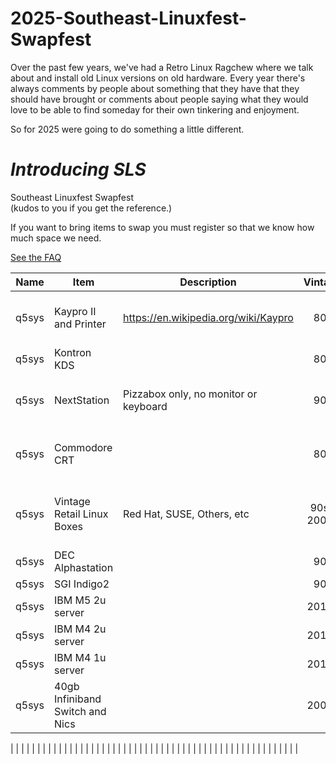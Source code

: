 # 2025-Southeast-Linuxfest-Swapfest

Over the past few years, we've had a Retro Linux Ragchew where we talk about and install old Linux versions on old hardware.
Every year there's always comments by people about something that they have that they should have brought or comments about people saying what they would love to be able to find someday for their own tinkering and enjoyment. 

So for 2025 were going to do something a little different.

# *Introducing SLS*

Southeast Linuxfest Swapfest  
(kudos to you if you get the reference.)

If you want to bring items to swap you must register so that we know how much space we need.

[See the FAQ](https://github.com/q5sys/2025-Southeast-Linuxfest-Swapfest/blob/main/faq.md)

| Name | Item | Description | Vintage | Number | Value | Photo | Interest |
|------|------|-------------|:--------:|:--------:|-------:|-------|----------|
|   q5sys   |  Kaypro II and Printer    |  https://en.wikipedia.org/wiki/Kaypro           |  80s  |  1     |  300 Bars of Gold-Pressed-Latinum     |       |          |
|   q5sys   |  Kontron KDS    |         |  80s  |   1     |       | [Kontron](https://github.com/q5sys/2025-Southeast-Linuxfest-Swapfest/blob/main/photos/photo_2025-02-03_11-12-22.jpg)      |          |
|   q5sys   |  NextStation    |  Pizzabox only, no monitor or keyboard           |    90s    |  1  | 100 Bars of Gold-Pressed-Latinum    |       |          |
|   q5sys   |  Commodore CRT    |            |    80s    |  1  | 200 Bars of Gold-Pressed-Latinum    |       |          |
|   q5sys | Vintage Retail Linux Boxes  | Red Hat, SUSE, Others, etc  | 90s-2000s  | 12  | 25 bars of Gold-Pressed-Latinum each  |   |   |
|   q5sys | DEC Alphastation  |   | 90s  | 2  |   |   |   |
|   q5sys | SGI Indigo2  |   | 90s  | 2  |   |   |   |
|   q5sys | IBM M5 2u server  |   | 2010s  | 1  |   |   |   |
|   q5sys | IBM M4 2u server  |   | 2010s  | 1  |   |   |   |
|   q5sys | IBM M4 1u server  |   | 2010s  | 1  |   |   |   |
|   q5sys | 40gb Infiniband Switch and Nics  |   | 2000s  | 1 |   |   |   |

|   |   |   |   |   |   |   |   |
|   |   |   |   |   |   |   |   |
|   |   |   |   |   |   |   |   |
|   |   |   |   |   |   |   |   |
|   |   |   |   |   |   |   |   |
|   |   |   |   |   |   |   |   |
